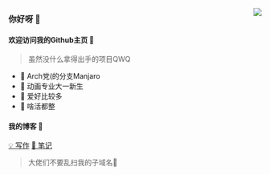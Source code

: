 <img align="right" src="
https://github-readme-stats.vercel.app/api?username=fzf404&show_icons=true&hide_border=true&icon_color=33a6b8&title_color=184f57
">

### 你好呀 👋

#### 欢迎访问我的Github主页 🎉

> 虽然没什么拿得出手的项目QWQ

- 🎈 Arch党(的分支Manjaro
- 🎨 动画专业大一新生
- 🎯 爱好比较多
- 🛒 啥活都整

#### 我的博客 💎 

[💡 写作](https://blog.fzf404.top/)
[📘 笔记](https://note.fzf404.top/)

> 大佬们不要乱扫我的子域名🤣

<!--
**fzf404/fzf404** is a ✨ _special_ ✨ repository because its `README.md` (this file) appears on your GitHub profile.

Here are some ideas to get you started:

- 🔭 I’m currently working on ...
- 🌱 I’m currently learning ...
- 👯 I’m looking to collaborate on ...
- 🤔 I’m looking for help with ...
- 💬 Ask me about ...
- 📫 How to reach me: ...
- 😄 Pronouns: ...
- ⚡ Fun fact: ...
-->
